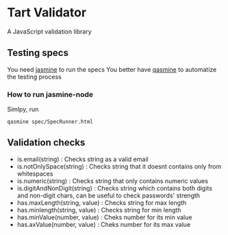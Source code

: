 # Tart Validator

A JavaScript validation library

## Testing specs

You need [jasmine](http://pivotal.github.com/jasmine/) to run the specs
You better have [qasmine](https://github.com/tart/qasmine) to automatize the testing process

### How to run jasmine-node

Simlpy, run
    
    qasmine spec/SpecRunner.html


## Validation checks

* is.email(string) : Checks string as a valid email
* is.notOnlySpace(string) : Checks string that it doesnt contains only from whitespaces
* is.numeric(string) : Checks string that only contains numeric values
* is.digitAndNonDigit(string) : Checks string which contains both digits and non-digit chars, can be useful to check passwords' strength
* has.maxLength(string, value) : Checks string for max length
* has.minlength(string, value) : Checks string for min length
* has.minValue(number, value) : Cheks number for its min value
* has.axValue(number, value) : Cheks number for its max value
